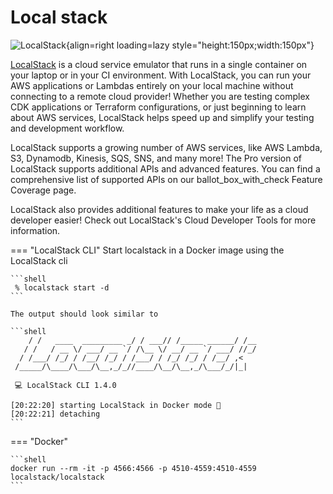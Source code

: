 # Local stack

![LocalStack](https://localstack.cloud/images/landing/laptop_stacks.svg#only-dark){align=right loading=lazy style="height:150px;width:150px"}

[LocalStack](https://github.com/localstack/localstack) is a cloud service emulator that runs in a single container on your laptop or in your CI environment. With LocalStack, you can run your AWS applications or Lambdas entirely on your local machine without connecting to a remote cloud provider! Whether you are testing complex CDK applications or Terraform configurations, or just beginning to learn about AWS services, LocalStack helps speed up and simplify your testing and development workflow.

LocalStack supports a growing number of AWS services, like AWS Lambda, S3, Dynamodb, Kinesis, SQS, SNS, and many more! The Pro version of LocalStack supports additional APIs and advanced features. You can find a comprehensive list of supported APIs on our ballot_box_with_check Feature Coverage page.

LocalStack also provides additional features to make your life as a cloud developer easier! Check out LocalStack's Cloud Developer Tools for more information.


=== "LocalStack CLI"
    Start localstack in a Docker image using the LocalStack cli

    ```shell
     % localstack start -d
    ```

    The output should look similar to

    ```shell
        / /   ____  _________ _/ / ___// /_____ ______/ /__
       / /   / __ \/ ___/ __ `/ /\__ \/ __/ __ `/ ___/ //_/
      / /___/ /_/ / /__/ /_/ / /___/ / /_/ /_/ / /__/ ,<
     /_____/\____/\___/\__,_/_//____/\__/\__,_/\___/_/|_|

     💻 LocalStack CLI 1.4.0

    [20:22:20] starting LocalStack in Docker mode 🐳
    [20:22:21] detaching
    ```

=== "Docker"

    ```shell
    docker run --rm -it -p 4566:4566 -p 4510-4559:4510-4559 localstack/localstack
    ```

